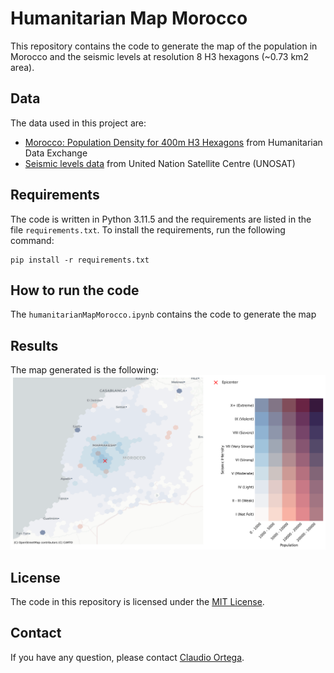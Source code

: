 # Humanitarian Map Morocco

This repository contains the code to generate the map of the population in Morocco and the seismic levels at resolution 8 H3 hexagons (~0.73 km2 area).

## Data
The data used in this project are:
- [Morocco: Population Density for 400m H3 Hexagons](https://data.humdata.org/dataset/kontur-population-morocco) from Humanitarian Data Exchange
- [Seismic levels data](https://experience.arcgis.com/experience/c6682b3811894bff9ffcfa58c166d742/page/UNOSAT/?views=Layers) from United Nation Satellite Centre (UNOSAT)

## Requirements
The code is written in Python 3.11.5 and the requirements are listed in the file `requirements.txt`. To install the requirements, run the following command:
```
pip install -r requirements.txt
```

## How to run the code
The `humanitarianMapMorocco.ipynb` contains the code to generate the map

## Results
The map generated is the following:
![Map of the population in Morocco and the seismic levels](outputs/humanitarianMapMorocco.png)

## License
The code in this repository is licensed under the [MIT License](LICENSE.md).

## Contact
If you have any question, please contact [Claudio Ortega](mailto:claudio.rtega2701@gmail.com).
